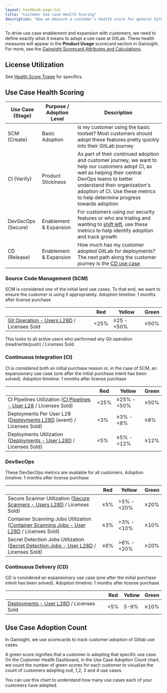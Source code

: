 ```yaml
---
layout: handbook-page-toc
title: "Customer Use Case Health Scoring"
description: "How we measure a customer's health score for general GitLab and different use cases"
---
```


To drive use case enablement and expansion with customers, we need to define exactly what it means to adopt a use case at GitLab. These health measures will appear in the **Product Usage** scorecard section in Gainsight. For more, see the [Gainsight Scorecard Attributes and Calculations](/handbook/customer-success/tam/health-score-triage/#gainsight-scorecard-attributes-and-calculations).
 

## License Utilization

See [Health Score Triage](/handbook/customer-success/tam/health-score-triage/#license-usage-health-table) for specifics.

## Use Case Health Scoring

| Use Case (Stage)   | Purpose / Adoption Level | Description                                                  |
| ------------------ | ------------------------ | ------------------------------------------------------------ |
| SCM (Create)       | Basic Adoption           | Is my customer using the basic toolset? Most customers should adopt these features pretty quickly into their GitLab journey |
| CI (Verify)        | Product Stickiness       | As part of their continued adoption and customer journey, we want to help our customers adopt CI, as well as helping their central DevOps teams to better understand their organization's adoption of CI. Use these metrics to help determine progress towards adoption |
| DevSecOps (Secure) | Enablement & Expansion   | For customers using our security features or who are trialing and wanting to [shift left](https://about.gitlab.com/blog/2020/06/23/efficient-devsecops-nine-tips-shift-left/), use these metrics to help identify adoption and track growth |
| CD (Release) | Enablement & Expansion   | How much has my customer adopted GitLab for deployments? The next path along the customer journey is the [CD use case](https://about.gitlab.com/handbook/marketing/strategic-marketing/usecase-gtm/cd/) |


### Source Code Management (SCM)

SCM is considered one of the initial land use cases. To that end, we want to ensure the customer is using it appropriately.
Adoption timeline: 1 months after license purchase

|                       | **Red** | **Yellow** | **Green** |
| --------------------- | ------- | ---------- | --------  |
| [Git Operation - Users L28D](https://gitlab.com/gitlab-org/gitlab/-/blob/master/config/metrics/counts_28d/20210216182040_action_monthly_active_users_project_repo.yml) / Licenses Sold | <25%    | ≥25 - <50%     | ≥50%    |

This looks to all active users who performed any Git operation (read/write/push) / Licenses Sold.

### Continuous Integration (CI)

CI is considered both an initial purchase reason or, in the case of SCM, an expansionary use case (one after the initial purchase intent has been solved). 
Adoption timeline: 1 months after license purchase

|  | **Red** | **Yellow** | **Green** |
|---|---|---|---|
| CI Pipelines Utilization ([CI Pipelines - User L28](https://gitlab.com/gitlab-org/gitlab/-/blob/master/config/metrics/counts_28d/20210216175554_ci_pipelines.yml) / Licenses Sold) | <25% | ≥25% - <50% | ≥50% |
| Deployments Per User L28 ([Deployments L28D](https://gitlab.com/gitlab-org/gitlab/-/blob/master/config/metrics/counts_28d/20210201124930_deployments.yml) (event) / Licenses Sold) | <3% | ≥3% - <8% | ≥8% |
| Deployments Utilization ([Deployments - User L28D](https://gitlab.com/gitlab-org/gitlab/-/blob/master/config/metrics/counts_28d/20210216181935_deployments.yml) / Licenses Sold) | <5% | ≥5% - <12% | ≥12% |


### DevSecOps

These DevSecOps metrics are available for all customers. Adoption timeline: 1 months after license purchase

|  | **Red** | **Yellow** | **Green** |
|---|---|---|---|
| Secure Scanner Utilization ([Secure Scanners - Users L28D](https://gitlab.com/gitlab-org/gitlab/-/blob/master/ee/config/metrics/counts_28d/20210216181956_user_unique_users_all_secure_scanners.yml) / Licenses Sold) | ≤5% | >5% - <20% | ≥20% |
| Container Scanning Jobs Utilization ([Container Scanning Jobs - User L28D](https://gitlab.com/gitlab-org/gitlab/-/blob/master/ee/config/metrics/counts_28d/20210216175505_user_container_scanning_jobs.yml) / Licenses Sold) | ≤3% | >3% - <10% | ≥10% |
| Secret Detection Jobs Utilization ([Secret Detection Jobs - User L28D](https://gitlab.com/gitlab-org/gitlab/-/blob/master/ee/config/metrics/counts_28d/20210216182127_user_secret_detection_jobs.yml) / Licenses Sold) | ≤6% | >6% - <20% | ≥20% |


### Continuous Delivery (CD)

CD is considered an expansionary use case (one after the initial purchase intent has been solved). 
Adoption timeline: 1 months after license purchase

|                    | **Red** | **Yellow** | **Green** |
| ------------------ | ------- | ---------- | --------  |
| [Deployments - User L28D](https://gitlab.com/gitlab-org/gitlab/-/blob/master/ee/config/metrics/counts_28d/20210216182127_user_secret_detection_jobs.yml) / Licenses Sold | <5%    | 5-9%     | ≥10%    |

## Use Case Adoption Count

In Gainsight, we use scorecards to track customer adoption of Gitlab use cases. 

A green score signifies that a customer is adopting that specific use case. On the Customer Health Dashboard, in the Use Case Adoption Count chart, we count the number of green scores for each customer to visualize the count of customers adopting null, 1,2, 3 and 4 use cases.

You can use this chart to understand how many use cases each of your customers have adopted.

